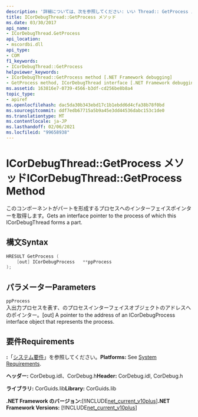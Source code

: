 ```yaml
---
description: '詳細については、次を参照してください: いい Thread:: GetProcess メソッド'
title: ICorDebugThread::GetProcess メソッド
ms.date: 03/30/2017
api_name:
- ICorDebugThread.GetProcess
api_location:
- mscordbi.dll
api_type:
- COM
f1_keywords:
- ICorDebugThread::GetProcess
helpviewer_keywords:
- ICorDebugThread::GetProcess method [.NET Framework debugging]
- GetProcess method, ICorDebugThread interface [.NET Framework debugging]
ms.assetid: 163816e7-0739-4566-b3df-cd256be8b8a4
topic_type:
- apiref
ms.openlocfilehash: dac5da30b343ebd17c1b1ebdd6d4cfa38b78f0bd
ms.sourcegitcommit: ddf7edb67715a5b9a45e3dd44536dabc153c1de0
ms.translationtype: MT
ms.contentlocale: ja-JP
ms.lasthandoff: 02/06/2021
ms.locfileid: "99658938"
---
```

# <a name="icordebugthreadgetprocess-method"></a><span data-ttu-id="641ff-103">ICorDebugThread::GetProcess メソッド</span><span class="sxs-lookup"><span data-stu-id="641ff-103">ICorDebugThread::GetProcess Method</span></span>

<span data-ttu-id="641ff-104">このコンポーネントがパートを形成するプロセスへのインターフェイスポインターを取得します。</span><span class="sxs-lookup"><span data-stu-id="641ff-104">Gets an interface pointer to the process of which this ICorDebugThread forms a part.</span></span>  
  
## <a name="syntax"></a><span data-ttu-id="641ff-105">構文</span><span class="sxs-lookup"><span data-stu-id="641ff-105">Syntax</span></span>  
  
```cpp  
HRESULT GetProcess (  
    [out] ICorDebugProcess   **ppProcess  
);  
```  
  
## <a name="parameters"></a><span data-ttu-id="641ff-106">パラメーター</span><span class="sxs-lookup"><span data-stu-id="641ff-106">Parameters</span></span>  

 `ppProcess`  
 <span data-ttu-id="641ff-107">入出力プロセスを表す、のプロセスインターフェイスオブジェクトのアドレスへのポインター。</span><span class="sxs-lookup"><span data-stu-id="641ff-107">[out] A pointer to the address of an ICorDebugProcess interface object that represents the process.</span></span>  
  
## <a name="requirements"></a><span data-ttu-id="641ff-108">要件</span><span class="sxs-lookup"><span data-stu-id="641ff-108">Requirements</span></span>  

 <span data-ttu-id="641ff-109">**:**「[システム要件](../../get-started/system-requirements.md)」を参照してください。</span><span class="sxs-lookup"><span data-stu-id="641ff-109">**Platforms:** See [System Requirements](../../get-started/system-requirements.md).</span></span>  
  
 <span data-ttu-id="641ff-110">**ヘッダー:** CorDebug.idl、CorDebug.h</span><span class="sxs-lookup"><span data-stu-id="641ff-110">**Header:** CorDebug.idl, CorDebug.h</span></span>  
  
 <span data-ttu-id="641ff-111">**ライブラリ:** CorGuids.lib</span><span class="sxs-lookup"><span data-stu-id="641ff-111">**Library:** CorGuids.lib</span></span>  
  
 <span data-ttu-id="641ff-112">**.NET Framework のバージョン:**[!INCLUDE[net_current_v10plus](../../../../includes/net-current-v10plus-md.md)]</span><span class="sxs-lookup"><span data-stu-id="641ff-112">**.NET Framework Versions:** [!INCLUDE[net_current_v10plus](../../../../includes/net-current-v10plus-md.md)]</span></span>
